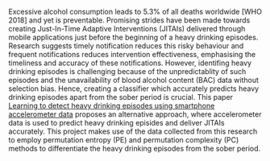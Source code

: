 Excessive alcohol consumption leads to 5.3% of all deaths worldwide [WHO 2018] and yet is preventable. Promising strides have been made towards creating Just-In-Time Adaptive Interventions (JITAIs) delivered through mobile applications just before the beginning of a heavy drinking episodes. Research suggests timely notification reduces this risky behaviour and frequent notifications reduces intervention effectiveness, emphasising the timeliness and accuracy of these notifications. However, identifing heavy drinking episodes is challenging because of the unpredictablity of such episodes and the unavailability of blood alcohol content (BAC) data without selection bias. Hence, creating a classifier which accurately predicts heavy drinking episodes apart from the sober period is crucial. This paper [Learning to detect heavy drinking episodes using smartphone accelerometer data](https://ceur-ws.org/Vol-2429/paper6.pdf) proposes an alternative approach, where accelerometer data is used to predict heavy drinking episides and deliver JITAIs accurately. This project makes use of the data collected from this research to employ permutation entropy (PE) and permutation complexity (PC) methods to differentiate the heavy drinking episodes from the sober period.
